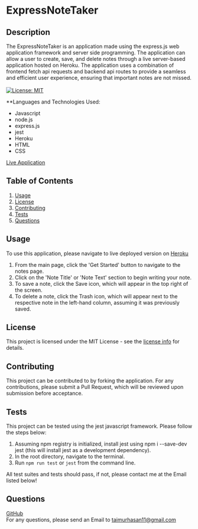 # ExpressNoteTaker
## Description
The ExpressNoteTaker is an application made using the express.js web application framework and server side programming. The application can allow a user to create, save, and delete notes through a live server-based application hosted on Heroku. The application uses a combination of frontend fetch api requests and backend api routes to provide a seamless and efficient user experience, ensuring that important notes are not missed.
<br/>
<br/>
[![License: MIT](https://img.shields.io/badge/License-MIT-yellow.svg)](https://opensource.org/licenses/MIT)

**Languages and Technologies Used:
- Javascript
- node.js
- express.js
- jest
- Heroku
- HTML
- CSS

[Live Application](https://expressnotetakerbytaimur.herokuapp.com/notes)

## Table of Contents

1. [ Usage ](#usage)
2. [ License ](#license)
3. [ Contributing ](#contributing)
4. [ Tests ](#tests)
5. [ Questions ](#questions)


<a name="usage"></a>

## Usage
To use this application, please navigate to live deployed version on [Heroku](https://expressnotetakerbytaimur.herokuapp.com/notes) <br/>
1. From the main page, click the 'Get Started' button to navigate to the notes page.
2. Click on the 'Note Title' or 'Note Text' section to begin writing your note.
3. To save a note, click the Save icon, which will appear in the top right of the screen.
4. To delete a note, click the Trash icon, which will appear next to the respective note in the left-hand column, assuming it was previously saved.

<a name="license"></a>
## License
This project is licensed under the MIT License - see the [license info](https://opensource.org/licenses/MIT) for details.


<a name="contributing"></a>

## Contributing

This project can be contributed to by forking the application. For any contributions, please submit a Pull Request, which will be reviewed upon submission before acceptance.

<a name="tests"></a>

## Tests

This project can be tested using the jest javascript framework. Please follow the steps below: <br/>
1. Assuming npm registry is initialized, install jest using npm i --save-dev jest (this will install jest as a development dependency). <br/> 
2. In the root directory, navigate to the terminal. <br/>
3. Run ```npm run test``` or ```jest``` from the command line.<br/>

All test suites and tests should pass, if not, please contact me at the Email listed below!

<a name="questions"></a>

## Questions

[GitHub](https://github.com/TaimurHasan) <br/>
For any questions, please send an Email to [taimurhasan11@gmail.com](mailto:taimurhasan11@gmail.com)